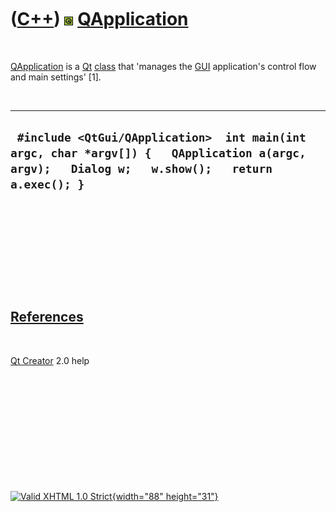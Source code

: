 



 

 

 

 

 

([C++](Cpp.htm)) ![Qt](PicQt.png) [QApplication](CppQApplication.htm)
=====================================================================

 

[QApplication](CppQApplication.htm) is a [Qt](CppQt.htm)
[class](CppClass.htm) that 'manages the [GUI](CppGui.htm) application's
control flow and main settings' \[1\].

 

  -------------------------------------------------------------------------------------------------------------------------------------------------
  ` #include <QtGui/QApplication>  int main(int argc, char *argv[]) {   QApplication a(argc, argv);   Dialog w;   w.show();   return a.exec(); }`
  -------------------------------------------------------------------------------------------------------------------------------------------------

 

 

 

 

 

[References](CppReferences.htm)
-------------------------------

 

[Qt Creator](CppQtCreator.htm) 2.0 help

 

 

 

 

 





 

[![Valid XHTML 1.0 Strict](valid-xhtml10.png){width="88"
height="31"}](http://validator.w3.org/check?uri=referer)
